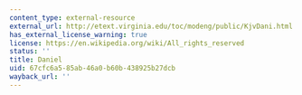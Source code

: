 ```yaml
---
content_type: external-resource
external_url: http://etext.virginia.edu/toc/modeng/public/KjvDani.html
has_external_license_warning: true
license: https://en.wikipedia.org/wiki/All_rights_reserved
status: ''
title: Daniel
uid: 67cfc6a5-85ab-46a0-b60b-438925b27dcb
wayback_url: ''
---
```

